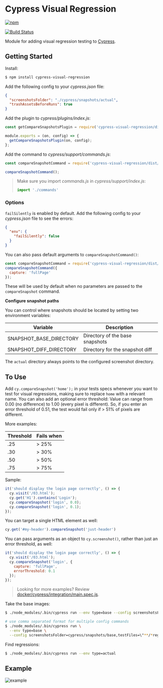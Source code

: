 # Cypress Visual Regression

[![npm](https://img.shields.io/npm/v/cypress-visual-regression)](https://www.npmjs.com/package/cypress-visual-regression)

[![Build Status](https://travis-ci.org/mjhea0/cypress-visual-regression.svg?branch=master)](https://travis-ci.org/mjhea0/cypress-visual-regression)

Module for adding visual regression testing to [Cypress](https://www.cypress.io/).

## Getting Started

Install:

```sh
$ npm install cypress-visual-regression
```

Add the following config to your *cypress.json* file:

```json
{
  "screenshotsFolder": "./cypress/snapshots/actual",
  "trashAssetsBeforeRuns": true
}
```

Add the plugin to *cypress/plugins/index.js*:

```javascript
const getCompareSnapshotsPlugin = require('cypress-visual-regression/dist/plugin');

module.exports = (on, config) => {
  getCompareSnapshotsPlugin(on, config);
};
```

Add the command to *cypress/support/commands.js*:

```javascript
const compareSnapshotCommand = require('cypress-visual-regression/dist/command');

compareSnapshotCommand();
```

> Make sure you import *commands.js* in *cypress/support/index.js*:
>
> ```javascript
> import './commands'
> ```
>

### Options

`failSilently` is enabled by default. Add the following config to your *cypress.json* file to see the errors:

```json
{
  "env": {
    "failSilently": false
  }
}
```

You can also pass default arguments to `compareSnapshotCommand()`:

```javascript
const compareSnapshotCommand = require('cypress-visual-regression/dist/command');
compareSnapshotCommand({
  capture: 'fullPage'
});
```

These will be used by default when no parameters are passed to the `compareSnapshot` command.

**Configure snapshot paths**

You can control where snapshots should be located by setting two environment variables:

| Variable | Description |
|----------|-------------|
| SNAPSHOT_BASE_DIRECTORY | Directory of the base snapshots |
| SNAPSHOT_DIFF_DIRECTORY | Directory for the snapshot diff | 

The `actual` directory always points to the configured screenshot directory.

## To Use

Add `cy.compareSnapshot('home');` in your tests specs whenever you want to test for visual regressions, making sure to replace `home` with a relevant name. You can also add an optional error threshold: Value can range from 0.00 (no difference) to 1.00 (every pixel is different). So, if you enter an error threshold of 0.51, the test would fail only if > 51% of pixels are different.

More examples:

| Threshold | Fails when |
|-----------|------------|
| .25 | > 25%  |
| .30 | > 30% |
| .50 | > 50% |
| .75 | > 75% |

Sample:

```js
it('should display the login page correctly', () => {
  cy.visit('/03.html');
  cy.get('H1').contains('Login');
  cy.compareSnapshot('login', 0.0);
  cy.compareSnapshot('login', 0.1);
});
```

You can target a single HTML element as well:

```js
cy.get('#my-header').compareSnapshot('just-header')
```

You can pass arguments as an object to `cy.screenshot()`, rather than just an error threshold, as well:

```js
it('should display the login page correctly', () => {
  cy.visit('/03.html');
  cy.compareSnapshot('login', {
    capture: 'fullPage',
    errorThreshold: 0.1
  });
});
```
> Looking for more examples? Review [docker/cypress/integration/main.spec.js](https://github.com/mjhea0/cypress-visual-regression/blob/master/docker/cypress/integration/main.spec.js).


Take the base images:

```sh
$ ./node_modules/.bin/cypress run --env type=base --config screenshotsFolder=cypress/snapshots/base,testFiles=\"**/*regression-tests.js\"

# use comma separated format for multiple config commands
$ ./node_modules/.bin/cypress run \
  --env type=base \
  --config screenshotsFolder=cypress/snapshots/base,testFiles=\"**/*regression-tests.js\"
```

Find regressions:

```sh
$ ./node_modules/.bin/cypress run --env type=actual
```

## Example

![example](./cypress-visual-regression.gif)
